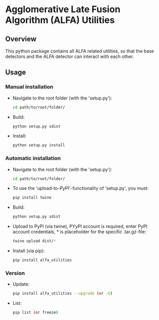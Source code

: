 # Agglomerative Late Fusion Algorithm (ALFA) Utilities

## Overview
This python package contains all ALFA related utilities, so that the base detectors and the ALFA detector can interact with each other.

## Usage

### Manual installation
* Navigate to the root folder (with the 'setup.py'):
    ```bash
    cd path/to/root/folder/
    ```
* Build:
    ```bash
    python setup.py sdist
    ```
* Install:
    ```bash
    python setup.py install
    ```

### Automatic installation
* Navigate to the root folder (with the 'setup.py'):
    ```bash
    cd path/to/root/folder/
    ```
* To use the 'upload-to-PyPI'-functionality of 'setup.py', you must:
    ```bash
    pip install twine
    ```
* Build:
    ```bash
    python setup.py sdist
    ```
* Upload to PyPI (via twine), PYyPI account is required, enter PyPI account credentials, * is placeholder for the specific .tar.gz-file:
    ```bash
    twine upload dist/*
    ```
* Install (via pip):
    ```bash
    pip install alfa_utilities
    ```

### Version
* Update:
    ```bash
    pip install alfa_utilities --upgrade (or -U)
    ```
* List:
    ```bash
    pip list (or freeze)
    ```